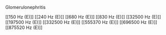 Glomerulonephritis

[[150 Hz (E)]]
[[240 Hz (E)]]
[[680 Hz (E)]]
[[830 Hz (E)]]
[[32500 Hz (E)]]
[[197500 Hz (E)]]
[[332500 Hz (E)]]
[[555370 Hz (E)]]
[[696500 Hz (E)]]
[[875520 Hz (E)]]